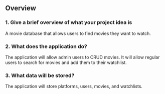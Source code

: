 ## Overview
### 1. Give a brief overview of what your project idea is
A movie database that allows users to find movies they want to watch.

### 2. What does the application do?
The application will allow admin users to CRUD movies. It will allow regular users to search for movies and add them to
their watchlist.

### 3. What data will be stored?
The application will store platforms, users, movies, and watchlists.
